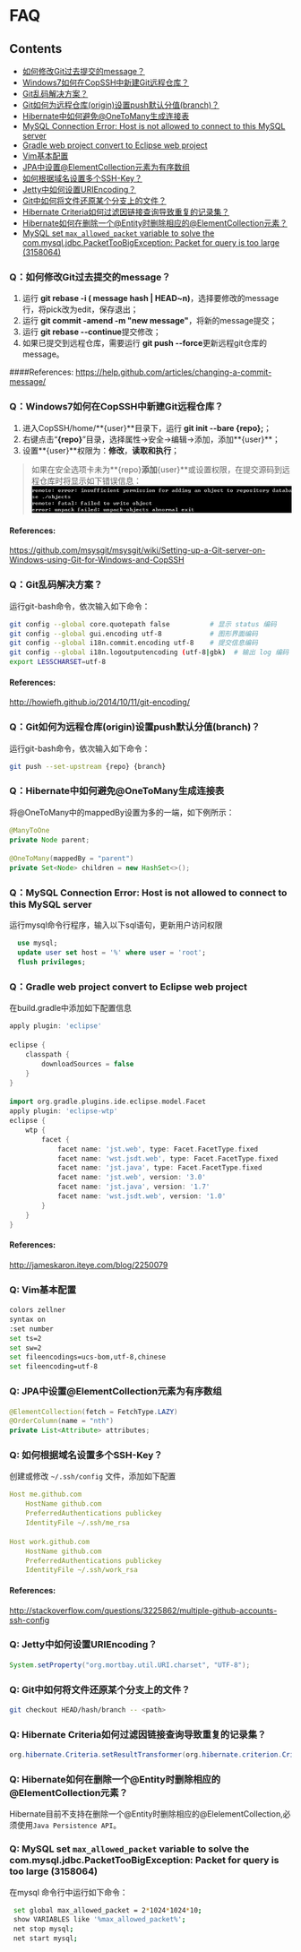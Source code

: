 ﻿# FAQ

## Contents
- [如何修改Git过去提交的message？](#reset_commited_message)
- [Windows7如何在CopSSH中新建Git远程仓库？](#create_git_repository_on_copssh)
- [Git乱码解决方案？](#git_messy_code_problem)
- [Git如何为远程仓库(origin)设置push默认分值(branch)？](#set_default_push_stream_in_git)
- [Hibernate中如何避免@OneToMany生成连接表](#hibernate_avoid_create_join_table_4_one_to_many)
- [MySQL Connection Error: Host  is not allowed to connect to this MySQL server](#mysql_access_permission)
- [Gradle web project convert to Eclipse web project](#build_gradle_project_4_eclipse)
- [Vim基本配置](#basic_vim_settings)
- [JPA中设置@ElementCollection元素为有序数组](#jpa_element_collection_as_ordered_array)
- [如何根据域名设置多个SSH-Key？](#config_ssh_key_4_multi_hosts)
- [Jetty中如何设置URIEncoding？](#set_jetty_uri_encoding)
- [Git中如何将文件还原某个分支上的文件？](#git_revert_files_from_repos)
- [Hibernate Criteria如何过滤因链接查询导致重复的记录集？ ](#hibernate_avoid_duplicated_results_for_join_criteria)
- [Hibernate如何在删除一个@Entity时删除相应的@ElementCollection元素？](#how_to_delete_all_element_collection_when_entity_deleted)
- [MySQL set `max_allowed_packet` variable to solve the com.mysql.jdbc.PacketTooBigException: Packet for query is too large (3158064)](#mysql_set_max_allowed_packet)
	

### <a name="reset_commited_message"/> Q：如何修改Git过去提交的message？

1. 运行 **git rebase -i ( message hash | HEAD~n)**，选择要修改的message行，将pick改为edit，保存退出；
2. 运行 **git commit -amend -m "new message"**，将新的message提交；
3. 运行 **git rebase --continue**提交修改；
4. 如果已提交到远程仓库，需要运行 **git push <repo> <branch> --force**更新远程git仓库的message。

####References:
https://help.github.com/articles/changing-a-commit-message/


### <a name="create_git_repository_on_copssh"/> Q：Windows7如何在CopSSH中新建Git远程仓库？

1. 进入CopSSH/home/**{user}**目录下，运行 **git init --bare {repo};**；
2. 右键点击“**{repo}**”目录，选择属性->安全->编辑->添加，添加**{user}**；
3. 设置**{user}**权限为：**修改**，**读取和执行**；

> 如果在安全选项卡未为**{repo}**添加**{user}**或设置权限，在提交源码到远程仓库时将显示如下错误信息：
> ![insufficient permission](etc/insufficient-permission.jpg)

#### References:
https://github.com/msysgit/msysgit/wiki/Setting-up-a-Git-server-on-Windows-using-Git-for-Windows-and-CopSSH


### <a name="git_messy_code_proble"/> Q：Git乱码解决方案？

运行git-bash命令，依次输入如下命令：
```bash
git config --global core.quotepath false          # 显示 status 编码
git config --global gui.encoding utf-8            # 图形界面编码
git config --global i18n.commit.encoding utf-8    # 提交信息编码
git config --global i18n.logoutputencoding (utf-8|gbk)  # 输出 log 编码
export LESSCHARSET=utf-8
```

#### References:
http://howiefh.github.io/2014/10/11/git-encoding/


### <a name="set_default_push_stream_in_git"/> Q：Git如何为远程仓库(origin)设置push默认分值(branch)？

运行git-bash命令，依次输入如下命令：
```bash
git push --set-upstream {repo} {branch}
```


### <a name="hibernate_avoid_create_join_table_4_one_to_many"/> Q：Hibernate中如何避免@OneToMany生成连接表

将@OneToMany中的mappedBy设置为多的一端，如下例所示：

```java
@ManyToOne
private Node parent;

@OneToMany(mappedBy = "parent")
private Set<Node> children = new HashSet<>();
```

### <a name="mysql_access_permission"/> Q：MySQL Connection Error: Host  is not allowed to connect to this MySQL server

运行mysql命令行程序，输入以下sql语句，更新用户访问权限

```sql
  use mysql;
  update user set host = '%' where user = 'root';
  flush privileges;
```

### <a name="build_gradle_project_4_eclipse"/> Q：Gradle web project convert to Eclipse web project

在build.gradle中添加如下配置信息

```groovy
apply plugin: 'eclipse'

eclipse {
    classpath {
        downloadSources = false
    }
}

import org.gradle.plugins.ide.eclipse.model.Facet
apply plugin: 'eclipse-wtp'
eclipse {
    wtp {
        facet {
            facet name: 'jst.web', type: Facet.FacetType.fixed
            facet name: 'wst.jsdt.web', type: Facet.FacetType.fixed
            facet name: 'jst.java', type: Facet.FacetType.fixed
            facet name: 'jst.web', version: '3.0'
            facet name: 'jst.java', version: '1.7'
            facet name: 'wst.jsdt.web', version: '1.0'
        }
    }
}
```
#### References:
http://jameskaron.iteye.com/blog/2250079


### <a name="basic_vim_settings"/> Q: Vim基本配置

```bash
colors zellner
syntax on
:set number
set ts=2
set sw=2
set fileencodings=ucs-bom,utf-8,chinese
set fileencoding=utf-8
```


### <a name="jpa_element_collection_as_ordered_array"/> Q: JPA中设置@ElementCollection元素为有序数组

```java
@ElementCollection(fetch = FetchType.LAZY)
@OrderColumn(name = "nth")
private List<Attribute> attributes;
```


### <a name="config_ssh_key_4_multi_hosts"/> Q: 如何根据域名设置多个SSH-Key？

创建或修改 ` ~/.ssh/config ` 文件，添加如下配置

```yaml
Host me.github.com
    HostName github.com
    PreferredAuthentications publickey
    IdentityFile ~/.ssh/me_rsa

Host work.github.com
    HostName github.com
    PreferredAuthentications publickey
    IdentityFile ~/.ssh/work_rsa
```

#### References:

http://stackoverflow.com/questions/3225862/multiple-github-accounts-ssh-config

### <a name="set_jetty_uri_encoding"/> Q: Jetty中如何设置URIEncoding？
```java
System.setProperty("org.mortbay.util.URI.charset", "UTF-8");
```

### <a name="git_revert_files_from_repos"/> Q: Git中如何将文件还原某个分支上的文件？

```bash 
git checkout HEAD/hash/branch -- <path>
```



### <a name="hibernate_avoid_duplicated_results_for_join_criteria"/> Q: Hibernate Criteria如何过滤因链接查询导致重复的记录集？ 

```java
org.hibernate.Criteria.setResultTransformer(org.hibernate.criterion.CriteriaSpecification.DISTINCT_ROOT_ENTITY) 
```


### Q: <a name="how_to_delete_all_element_collection_when_entity_deleted"/> Hibernate如何在删除一个@Entity时删除相应的@ElementCollection元素？

Hibernate目前不支持在删除一个@Entity时删除相应的@ElelementCollection,必须使用`Java Persistence API`。


### Q: <a name="mysql_set_max_allowed_packet"/> MySQL set `max_allowed_packet` variable to solve the com.mysql.jdbc.PacketTooBigException: Packet for query is too large (3158064)
在mysql 命令行中运行如下命令：
```bash
 set global max_allowed_packet = 2*1024*1024*10;
 show VARIABLES like '%max_allowed_packet%';
 net stop mysql;
 net start mysql;
```